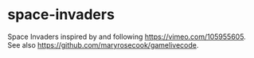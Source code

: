 # space-invaders

Space Invaders inspired by and following https://vimeo.com/105955605.
See also https://github.com/maryrosecook/gamelivecode.
